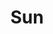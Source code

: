 ---
title: Sun
layout: tag
permalink: /retro_computers/sun/
#entries_layout: grid
taxonomy: sun
header:
  overlay_color: "#5d87a1"
excerpt: Sun Microsystems  
---